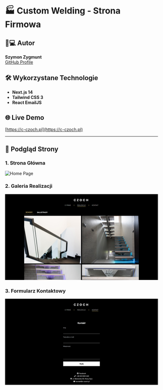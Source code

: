 # 🏭 Custom Welding - Strona Firmowa

## 👨💻 Autor  
**Szymon Zygmunt**  
[GitHub Profile](https://github.com/zygmuntszymon)

## 🛠 Wykorzystane Technologie
- **Next.js 14**
- **Tailwind CSS 3**
- **React EmailJS**

## 🌐 Live Demo  
[https://c-czoch.pl](https://c-czoch.pl)

---

## 📸 Podgląd Strony

### 1. Strona Główna  
![Home Page](/screenshots/homepage.png)

### 2. Galeria Realizacji  
![Images Page](/screenshots/realizacje.png)

### 3. Formularz Kontaktowy  
![Contact Page](/screenshots/kontakt.png)